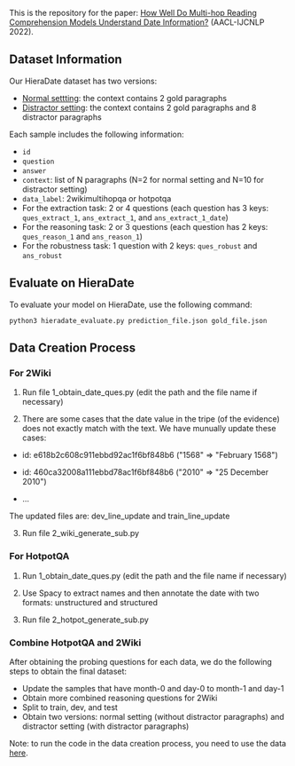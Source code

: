 This is the repository for the paper: [How Well Do Multi-hop Reading Comprehension Models Understand Date Information?](https://arxiv.org/abs/2210.05208v1) (AACL-IJCNLP 2022).

## Dataset Information
Our HieraDate dataset has two versions:
- [Normal settting](https://www.dropbox.com/s/0p7a5ce4ks92yj3/normal_setting.zip?dl=0): the context contains 2 gold paragraphs 
- [Distractor setting](https://www.dropbox.com/s/5weoi77lf6wlh3n/distractor_setting.zip?dl=0): the context contains 2 gold paragraphs and 8 distractor paragraphs


Each sample includes the following information:
  * ```id```
  * ```question```
  * ```answer```
  * ```context```: list of N paragraphs (N=2 for normal setting and N=10 for distractor setting)
  * ```data_label```: 2wikimultihopqa or hotpotqa
  * For the extraction task: 2 or 4 questions (each question has 3 keys: ```ques_extract_1```, ```ans_extract_1```, and ```ans_extract_1_date```)
  * For the reasoning task: 2 or 3 questions (each question has 2 keys: ```ques_reason_1``` and ```ans_reason_1```)
  * For the robustness task: 1 question with 2 keys: ```ques_robust``` and ```ans_robust```


## Evaluate on HieraDate
To evaluate your model on HieraDate, use the following command:

```
python3 hieradate_evaluate.py prediction_file.json gold_file.json
```

## Data Creation Process

### For 2Wiki
1. Run file 1_obtain_date_ques.py (edit the path and the file name if necessary)

2. There are some cases that the date value in the tripe (of the evidence) does not exactly match with the text. We have munually update these cases:

  * id: e618b2c608c911ebbd92ac1f6bf848b6 ("1568" => "February 1568")

  * id: 460ca32008a111ebbd78ac1f6bf848b6 ("2010" => "25 December 2010")
  
  * ...

The updated files are: dev_line_update and train_line_update

3. Run file 2_wiki_generate_sub.py 


### For HotpotQA
1. Run 1_obtain_date_ques.py (edit the path and the file name if necessary)

2. Use Spacy to extract names and then annotate the date with two formats: unstructured and structured

3. Run file 2_hotpot_generate_sub.py 


### Combine HotpotQA and 2Wiki
After obtaining the probing questions for each data, we do the following steps to obtain the final dataset:
- Update the samples that have month-0 and day-0 to month-1 and day-1
- Obtain more combined reasoning questions for 2Wiki
- Split to train, dev, and test
- Obtain two versions: normal setting (without distractor paragraphs) and distractor setting (with distractor paragraphs)

Note: to run the code in the data creation process, you need to use the data [here](https://www.dropbox.com/s/fw06kzlonjmvh1w/data.zip?dl=0).
